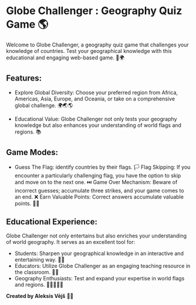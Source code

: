 # Globe Challenger : Geography Quiz Game 🌎

Welcome to Globe Challenger, a geography quiz game that challenges your knowledge of countries. Test your geographical knowledge with this educational and engaging web-based game. 🧠🌍

## Features:

- Explore Global Diversity: Choose your preferred region from Africa, Americas, Asia, Europe, and Oceania, or take on a comprehensive global challenge. 🌍🌏🌎

- Educational Value: Globe Challenger not only tests your geography knowledge but also enhances your understanding of world flags and regions. 📚
  
## Game Modes:
- Guess The Flag: identify countries by their flags. 🏳️
  Flag Skipping: If you encounter a particularly challenging flag, you have the option to skip and move on to the next one. ⏭️
  Game Over Mechanism: Beware of incorrect guesses; accumulate three strikes, and your game comes to an end. ❌
  Earn Valuable Points: Correct answers accumulate valuable points. 🎯💯

## Educational Experience:
Globe Challenger not only entertains but also enriches your understanding of world geography. It serves as an excellent tool for:

- Students: Sharpen your geographical knowledge in an interactive and entertaining way. 👨‍🎓
- Educators: Utilize Globe Challenger as an engaging teaching resource in the classroom. 👩‍🏫
- Geography Enthusiasts: Test and expand your expertise in world flags and regions. 👩🏻‍🤝‍🧑🏻

**Created by Aleksis Vējš** 👨‍💻


